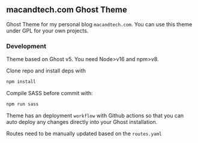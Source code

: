 ## macandtech.com Ghost Theme

Ghost Theme for my personal blog `macandtech.com`. You can use this theme under GPL for your own projects. 

### Development

Theme based on Ghost v5. You need Node>v16 and npm>v8. 

Clone repo and install deps with
```bash
npm install
```

Compile SASS before commit with:
```bash
npm run sass
```

Theme has an deployment `workflow` with Github actions so that you can auto deploy any changes directly into your Ghost installation. 

Routes need to be manually updated based on the `routes.yaml`



